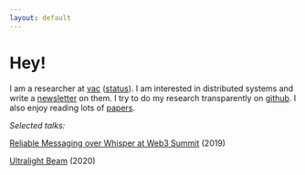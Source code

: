 ```yaml
---
layout: default
---
```


# Hey!

I am a researcher at [vac](https://vac.dev) ([status](https://status.im)). I am interested in distributed systems and write a [newsletter](https://distsys.substack.com/) on them.
I try to do my research transparently on [github](github.com/decanus/research). I also enjoy reading lots of [papers](/papers-i-read/).

*Selected talks:*

[Reliable Messaging over Whisper at Web3 Summit](https://www.youtube.com/watch?v=WMPw0dNyNmM) (2019)

[Ultralight Beam](https://www.youtube.com/watch?v=OxEYV3fZ6Pk) (2020)